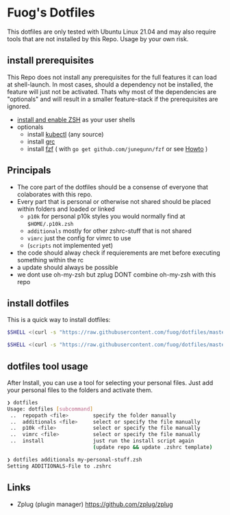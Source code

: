 # Fuog's Dotfiles

This dotfiles are only tested with Ubuntu Linux 21.04 and may also require tools that are not installed by this Repo. Usage by your own risk.

## install prerequisites

This Repo does not install any prerequisites for the full features it can load at shell-launch. In most cases, should a dependency not be installed, the feature will just not be activated. Thats why most of the dependencies are "optionals" and will result in a smaller feature-stack if the prerequisites are ignored.

- [install and enable ZSH](https://github.com/ohmyzsh/ohmyzsh/wiki/Installing-ZSH) as your user shells
- optionals
  - install [kubectl](https://kubernetes.io/docs/tasks/tools/) (any source)
  - install [grc](https://github.com/garabik/grc)
  - install [fzf](https://github.com/junegunn/fzf) ( with `go get github.com/junegunn/fzf` or see [Howto](https://github.com/junegunn/fzf#installation) )

## Principals

- The core part of the dotfiles should be a consense of everyone that colaborates with this repo.
- Every part that is personal or otherwise not shared should be placed within folders and loaded or linked
  - `p10k` for personal p10k styles you would normally find at `$HOME/.p10k.zsh`
  - `additionals` mostly for other zshrc-stuff that is not shared
  - `vimrc` just the config for vimrc to use
  - (`scripts` not implemented yet)
- the code should alway check if requierements are met before executing something within the rc
- a update should always be possible
- we dont use oh-my-zsh but zplug DONT combine oh-my-zsh with this repo

## install dotfiles

This is a quick way to install dotfiles:

```bash
$SHELL <(curl -s "https://raw.githubusercontent.com/fuog/dotfiles/master/install.zsh") # will install to $HOME/git/dotfiles

$SHELL <(curl -s "https://raw.githubusercontent.com/fuog/dotfiles/master/install.zsh") "$HOME/git/private/dotfiles" # for custom locations
```

## dotfiles tool usage

After Install, you can use a tool for selecting your personal files. Just add your personal files to the folders and activate them.

```bash
❯ dotfiles
Usage: dotfiles [subcommand]
 ..  repopath <file>        specify the folder manually
 ..  additionals <file>     select or specify the file manually
 ..  p10k <file>            select or specify the file manually
 ..  vimrc <file>           select or specify the file manually
 ..  install                just run the install script again
                            (update repo && update .zshrc template)

❯ dotfiles additionals my-personal-stuff.zsh
Setting ADDITIONALS-File to .zshrc
```

## Links

- Zplug (plugin manager) <https://github.com/zplug/zplug>
